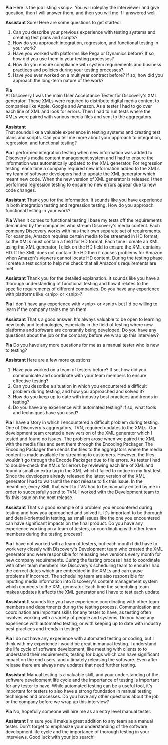 **Pia**
Here is the job listing \<snip\>. You will roleplay the interviewer and give question, then I will answer them, and then you will me if I answered well.
  
**Assistant**
Sure! Here are some questions to get started:

1. Can you describe your previous experience with testing systems and creating test plans and scripts?
2. How do you approach integration, regression, and functional testing in your work?
3. Have you worked with platforms like Pega or Dynamics before? If so, how did you use them in your testing processes?
4. How do you ensure compliance with system requirements and business practices and policies during your testing processes?
5. Have you ever worked on a multiyear contract before? If so, how did you approach the long-term nature of the work?
  
**Pia**  
At Discovery I was the main User Acceptance Tester for Discovery's XML generator. These XMLs were required to distribute digital media content to 
companies like Apple, Google and Amazon. As a tester I had to go over each line of XML and look for errors. Then I had to run tests where the XMLs 
were paired with various media files and sent to the aggregators.
 
**Assistant**  
That sounds like a valuable experience in testing systems and creating test plans and scripts. Can you tell me more about your approach to integration,
regression, and functional testing?
 
**Pia**
I performed integration testing when new information was added to Discovery's media content management system and I had to ensure the information was 
automatically updated to the XML generator. For regression testing, each time a company required new information added to the XMLs my team of software developers had to update the XML generator which meant new code. When the new version of XML generator is released I then performed regression testing to ensure no new errors appear due to new code changes.

**Assistant**
Thank you for the information. It sounds like you have experience in both integration testing and regression testing. How do you approach functional testing in your work?

**Pia**
When it comes to functional testing I base my tests off the requirements demanded by the companies who stream Discovery's media content. Each company Discovery works with has their own separate set of requirements. For example, Amazon requires certain media to be streamed in HD format, so the XMLs must contain a field for HD format. Each time I create an XML using the XML generator, I click on the HD field to ensure the XML contains HD. If the XML does not contain the HD then it causes problems for Amazon when Amazon's viewers cannot locate HD content. During the testing phase I create a test script to help me check that all Amazon's requirements are met.
  
**Assistant**
Thank you for the detailed explanation. It sounds like you have a thorough understanding of functional testing and how it relates to the specific requirements of different companies. Do you have any experience with platforms like \<snip\> or \<snip\>?

**Pia**
I don't have any experience with \<snip\> or \<snip\> but I'd be willing to learn if the company trains me on them.

**Assistant**
That's a good answer. It's always valuable to be open to learning new tools and technologies, especially in the field of testing where new platforms and software are constantly being developed. Do you have any questions about the job or the company before we wrap up this interview?

**Pia**
Do you have any more questions for me as a manual tester who is new to testing?

**Assistant**
Here are a few more questions:

1. Have you worked on a team of testers before? If so, how did you communicate and coordinate with your team members to ensure effective testing?
1. Can you describe a situation in which you encountered a difficult problem during testing, and how you approached and solved it?
1. How do you keep up to date with industry best practices and trends in testing?
1. Do you have any experience with automated testing? If so, what tools and techniques have you used?

**Pia**
I have a story in which I encountered a difficult problem during testing. One of Discovery's aggregators, TVN, required updates to the XMLs. Our development team created a new version of the XML generator which I tested and found no issues. The problem arose when we paired the XML with the media files and sent them through the Encoding Packager. The Encoding Packager then sends the files to the aggregators where the media content is made available for streaming to customers. However, the files wouldn't go through the Encode Packager due to file errors. As tester I had to double-check the XMLs for errors by reviewing each line of XML and found a small an extra tag in the XML which I failed to notice in my first test. Since the developers already released the latest version of the XML generator I had to wait until the next release to fix this issue. In the meantime, every XML that went to TVN had to be manually edited by me in order to successfully send to TVN. I worked with the Development team to fix this issue on the next release.

**Assistant**
That's a good example of a problem you encountered during testing and how you approached and solved it. It's important to be thorough and detail-oriented in testing, as small issues like the one you encountered can have significant impacts on the final product. Do you have any experience working on a team of testers, or coordinating with other team members during the testing process?

**Pia**
I have not worked with a team of testers, but each month I did have to work very closely with Discovery's Development team who created the XML generator and were responsible for releasing new versions every month for new company requirements. During the testing process I had to coordinate with other team members like Discovery's scheduling team to ensure I had the correct dates which are embedded in the XMLs and can cause problems if incorrect. The scheduling team are also responsible for inputting media information into Discovery's content management system which connects to the XML generator. Each time the scheduling team makes updates it affects the XML generator and I have to test each update.

**Assistant**
It sounds like you have experience coordinating with other team members and departments during the testing process. Communication and coordination are important skills for any tester to have, as testing often involves working with a variety of people and systems. Do you have any experience with automated testing, or with keeping up to date with industry best practices and trends in testing?

**Pia**
I do not have any experience with automated testing or coding, but I think with my experience I would be great in manual testing. I understand the life cycle of software development, like meeting with clients to to understand their requirements, testing for bugs which can have significant impact on the end users, and ultimately releasing the software. Even after release there are always new updates that need further testing.

**Assistant**
Manual testing is a valuable skill, and your understanding of the software development life cycle and the importance of testing is important for any tester to have. While automated testing can be a useful tool, it's important for testers to also have a strong foundation in manual testing techniques and processes. Do you have any other questions about the job or the company before we wrap up this interview?

**Pia**
No, hopefully someone will hire me as an entry level manual tester.

**Assistant**
I'm sure you'll make a great addition to any team as a manual tester. Don't forget to emphasize your understanding of the software development life cycle and the importance of thorough testing in your interviews. Good luck with your job search!
